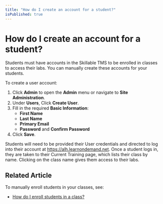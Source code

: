 ```yaml
---
title: "How do I create an account for a student?"
isPublished: true
---
```


# How do I create an account for a student?

Students must have accounts in the Skillable TMS to be enrolled in classes to access their labs. You can manually create these accounts for your students.

To create a user account:
1. Click **Admin** to open the **Admin** menu or navigate to **Site Administration**. 
1. Under **Users**, Click **Create User**.
1. Fill in the required **Basic Information**:
    - **First Name**
    - **Last Name**
    - **Primary Email**
    - **Password** and **Confirm Password**
1. Click **Save**.

Students will need to be provided their User credentials and directed to log into their account at https://alh.learnondemand.net. Once a student logs in, they are taken to their Current Training page, which lists their class by name. Clicking on the class name gives them access to their labs. 

## Related Article
To manually enroll students in your classes, see:
- [How do I enroll students in a class?](../fulfilling-marketplace-order/enroll-students-in-class.md)
